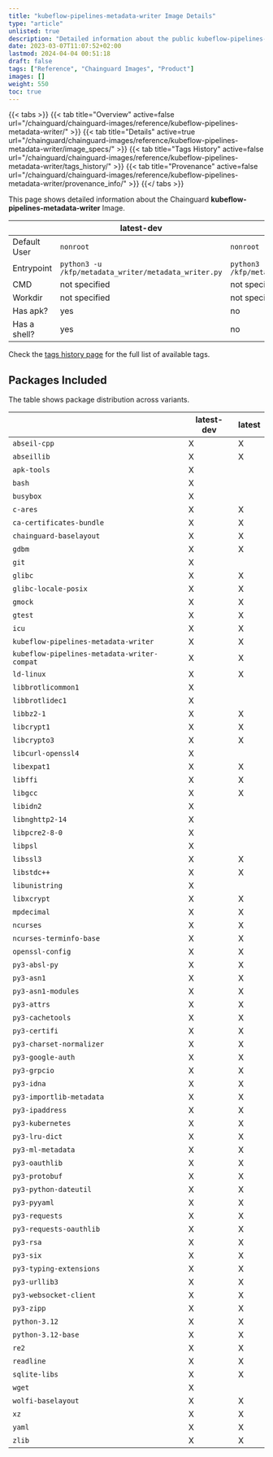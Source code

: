 ```yaml
---
title: "kubeflow-pipelines-metadata-writer Image Details"
type: "article"
unlisted: true
description: "Detailed information about the public kubeflow-pipelines-metadata-writer Chainguard Image."
date: 2023-03-07T11:07:52+02:00
lastmod: 2024-04-04 00:51:18
draft: false
tags: ["Reference", "Chainguard Images", "Product"]
images: []
weight: 550
toc: true
---
```


{{< tabs >}}
{{< tab title="Overview" active=false url="/chainguard/chainguard-images/reference/kubeflow-pipelines-metadata-writer/" >}}
{{< tab title="Details" active=true url="/chainguard/chainguard-images/reference/kubeflow-pipelines-metadata-writer/image_specs/" >}}
{{< tab title="Tags History" active=false url="/chainguard/chainguard-images/reference/kubeflow-pipelines-metadata-writer/tags_history/" >}}
{{< tab title="Provenance" active=false url="/chainguard/chainguard-images/reference/kubeflow-pipelines-metadata-writer/provenance_info/" >}}
{{</ tabs >}}

This page shows detailed information about the Chainguard **kubeflow-pipelines-metadata-writer** Image.

|              | latest-dev                                           | latest                                               |
|--------------|------------------------------------------------------|------------------------------------------------------|
| Default User | `nonroot`                                            | `nonroot`                                            |
| Entrypoint   | `python3 -u /kfp/metadata_writer/metadata_writer.py` | `python3 -u /kfp/metadata_writer/metadata_writer.py` |
| CMD          | not specified                                        | not specified                                        |
| Workdir      | not specified                                        | not specified                                        |
| Has apk?     | yes                                                  | no                                                   |
| Has a shell? | yes                                                  | no                                                   |

Check the [tags history page](/chainguard/chainguard-images/reference/kubeflow-pipelines-metadata-writer/tags_history/) for the full list of available tags.

## Packages Included
The table shows package distribution across variants.

|                                             | latest-dev | latest |
|---------------------------------------------|------------|--------|
| `abseil-cpp`                                | X          | X      |
| `abseillib`                                 | X          | X      |
| `apk-tools`                                 | X          |        |
| `bash`                                      | X          |        |
| `busybox`                                   | X          |        |
| `c-ares`                                    | X          | X      |
| `ca-certificates-bundle`                    | X          | X      |
| `chainguard-baselayout`                     | X          | X      |
| `gdbm`                                      | X          | X      |
| `git`                                       | X          |        |
| `glibc`                                     | X          | X      |
| `glibc-locale-posix`                        | X          | X      |
| `gmock`                                     | X          | X      |
| `gtest`                                     | X          | X      |
| `icu`                                       | X          | X      |
| `kubeflow-pipelines-metadata-writer`        | X          | X      |
| `kubeflow-pipelines-metadata-writer-compat` | X          | X      |
| `ld-linux`                                  | X          | X      |
| `libbrotlicommon1`                          | X          |        |
| `libbrotlidec1`                             | X          |        |
| `libbz2-1`                                  | X          | X      |
| `libcrypt1`                                 | X          | X      |
| `libcrypto3`                                | X          | X      |
| `libcurl-openssl4`                          | X          |        |
| `libexpat1`                                 | X          | X      |
| `libffi`                                    | X          | X      |
| `libgcc`                                    | X          | X      |
| `libidn2`                                   | X          |        |
| `libnghttp2-14`                             | X          |        |
| `libpcre2-8-0`                              | X          |        |
| `libpsl`                                    | X          |        |
| `libssl3`                                   | X          | X      |
| `libstdc++`                                 | X          | X      |
| `libunistring`                              | X          |        |
| `libxcrypt`                                 | X          | X      |
| `mpdecimal`                                 | X          | X      |
| `ncurses`                                   | X          | X      |
| `ncurses-terminfo-base`                     | X          | X      |
| `openssl-config`                            | X          | X      |
| `py3-absl-py`                               | X          | X      |
| `py3-asn1`                                  | X          | X      |
| `py3-asn1-modules`                          | X          | X      |
| `py3-attrs`                                 | X          | X      |
| `py3-cachetools`                            | X          | X      |
| `py3-certifi`                               | X          | X      |
| `py3-charset-normalizer`                    | X          | X      |
| `py3-google-auth`                           | X          | X      |
| `py3-grpcio`                                | X          | X      |
| `py3-idna`                                  | X          | X      |
| `py3-importlib-metadata`                    | X          | X      |
| `py3-ipaddress`                             | X          | X      |
| `py3-kubernetes`                            | X          | X      |
| `py3-lru-dict`                              | X          | X      |
| `py3-ml-metadata`                           | X          | X      |
| `py3-oauthlib`                              | X          | X      |
| `py3-protobuf`                              | X          | X      |
| `py3-python-dateutil`                       | X          | X      |
| `py3-pyyaml`                                | X          | X      |
| `py3-requests`                              | X          | X      |
| `py3-requests-oauthlib`                     | X          | X      |
| `py3-rsa`                                   | X          | X      |
| `py3-six`                                   | X          | X      |
| `py3-typing-extensions`                     | X          | X      |
| `py3-urllib3`                               | X          | X      |
| `py3-websocket-client`                      | X          | X      |
| `py3-zipp`                                  | X          | X      |
| `python-3.12`                               | X          | X      |
| `python-3.12-base`                          | X          | X      |
| `re2`                                       | X          | X      |
| `readline`                                  | X          | X      |
| `sqlite-libs`                               | X          | X      |
| `wget`                                      | X          |        |
| `wolfi-baselayout`                          | X          | X      |
| `xz`                                        | X          | X      |
| `yaml`                                      | X          | X      |
| `zlib`                                      | X          | X      |

